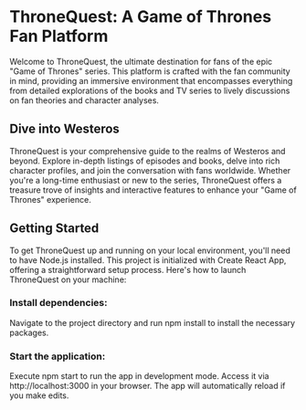 # ThroneQuest: A Game of Thrones Fan Platform

Welcome to ThroneQuest, the ultimate destination for fans of the epic "Game of Thrones" series. This platform is crafted with the fan community in mind, providing an immersive environment that encompasses everything from detailed explorations of the books and TV series to lively discussions on fan theories and character analyses.

## Dive into Westeros

ThroneQuest is your comprehensive guide to the realms of Westeros and beyond. Explore in-depth listings of episodes and books, delve into rich character profiles, and join the conversation with fans worldwide. Whether you're a long-time enthusiast or new to the series, ThroneQuest offers a treasure trove of insights and interactive features to enhance your "Game of Thrones" experience.

## Getting Started

To get ThroneQuest up and running on your local environment, you'll need to have Node.js installed. This project is initialized with Create React App, offering a straightforward setup process. Here's how to launch ThroneQuest on your machine:

### Install dependencies:

Navigate to the project directory and run npm install to install the necessary packages.

### Start the application:

Execute npm start to run the app in development mode. Access it via http://localhost:3000 in your browser. The app will automatically reload if you make edits.
